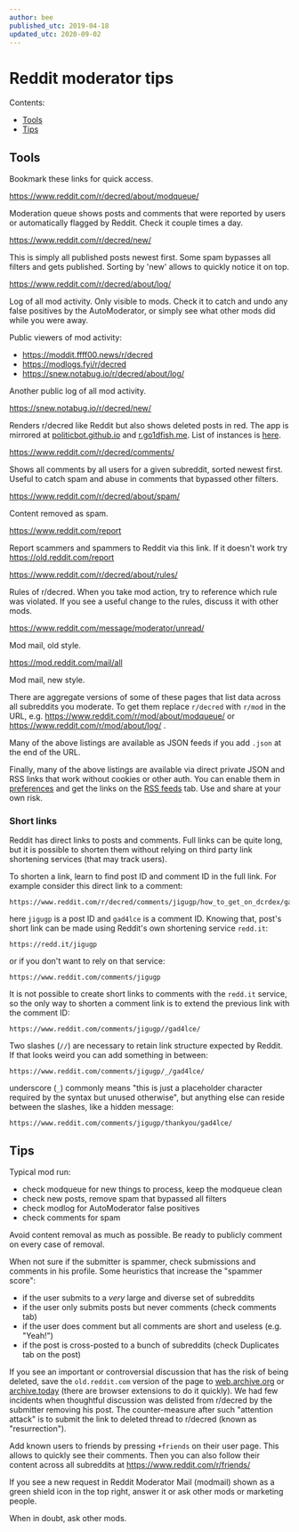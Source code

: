 ```yaml
---
author: bee
published_utc: 2019-04-18
updated_utc: 2020-09-02
---
```


# Reddit moderator tips

Contents:

- [Tools](#tools)
- [Tips](#tips)

## Tools

Bookmark these links for quick access.

https://www.reddit.com/r/decred/about/modqueue/

Moderation queue shows posts and comments that were reported by users or automatically flagged by Reddit. Check it couple times a day.

https://www.reddit.com/r/decred/new/

This is simply all published posts newest first. Some spam bypasses all filters and gets published. Sorting by 'new' allows to quickly notice it on top.

https://www.reddit.com/r/decred/about/log/

Log of all mod activity. Only visible to mods. Check it to catch and undo any false positives by the AutoModerator, or simply see what other mods did while you were away.

Public viewers of mod activity:

- https://moddit.ffff00.news/r/decred
- https://modlogs.fyi/r/decred
- https://snew.notabug.io/r/decred/about/log/

Another public log of all mod activity.

https://snew.notabug.io/r/decred/new/

Renders r/decred like Reddit but also shows deleted posts in red. The app is mirrored at [politicbot.github.io](https://politicbot.github.io/r/decred/new/) and [r.go1dfish.me](https://r.go1dfish.me/r/decred/new). List of instances is [here](https://github.com/snew/snew/wiki/Snew-Instances).

https://www.reddit.com/r/decred/comments/

Shows all comments by all users for a given subreddit, sorted newest first. Useful to catch spam and abuse in comments that bypassed other filters.

https://www.reddit.com/r/decred/about/spam/

Content removed as spam.

https://www.reddit.com/report

Report scammers and spammers to Reddit via this link. If it doesn't work try https://old.reddit.com/report

https://www.reddit.com/r/decred/about/rules/

Rules of r/decred. When you take mod action, try to reference which rule was violated. If you see a useful change to the rules, discuss it with other mods.

https://www.reddit.com/message/moderator/unread/

Mod mail, old style.

https://mod.reddit.com/mail/all

Mod mail, new style.

There are aggregate versions of some of these pages that list data across all subreddits you moderate. To get them replace `r/decred` with `r/mod` in the URL, e.g. https://www.reddit.com/r/mod/about/modqueue/ or https://www.reddit.com/r/mod/about/log/ .

Many of the above listings are available as JSON feeds if you add `.json` at the end of the URL.

Finally, many of the above listings are available via direct private JSON and RSS links that work without cookies or other auth. You can enable them in [preferences](https://www.reddit.com/prefs) and get the links on the [RSS feeds](https://www.reddit.com/prefs/feeds/) tab. Use and share at your own risk.

### Short links

Reddit has direct links to posts and comments. Full links can be quite long, but it is possible to shorten them without relying on third party link shortening services (that may track users).

To shorten a link, learn to find post ID and comment ID in the full link. For example consider this direct link to a comment:

    https://www.reddit.com/r/decred/comments/jigugp/how_to_get_on_dcrdex/gad4lce/

here `jigugp` is a post ID and `gad4lce` is a comment ID. Knowing that, post's short link can be made using Reddit's own shortening service `redd.it`:

    https://redd.it/jigugp

or if you don't want to rely on that service:

    https://www.reddit.com/comments/jigugp

It is not possible to create short links to comments with the `redd.it` service, so the only way to shorten a comment link is to extend the previous link with the comment ID:

    https://www.reddit.com/comments/jigugp//gad4lce/

Two slashes (`//`) are necessary to retain link structure expected by Reddit. If that looks weird you can add something in between:

    https://www.reddit.com/comments/jigugp/_/gad4lce/

underscore (`_`) commonly means "this is just a placeholder character required by the syntax but unused otherwise", but anything else can reside between the slashes, like a hidden message:

    https://www.reddit.com/comments/jigugp/thankyou/gad4lce/

## Tips

Typical mod run:

- check modqueue for new things to process, keep the modqueue clean
- check new posts, remove spam that bypassed all filters
- check modlog for AutoModerator false positives
- check comments for spam

Avoid content removal as much as possible. Be ready to publicly comment on every case of removal.

When not sure if the submitter is spammer, check submissions and comments in his profile. Some heuristics that increase the "spammer score":

- if the user submits to a _very_ large and diverse set of subreddits
- if the user only submits posts but never comments (check comments tab)
- if the user does comment but all comments are short and useless (e.g. "Yeah!")
- if the post is cross-posted to a bunch of subreddits (check Duplicates tab on the post)

If you see an important or controversial discussion that has the risk of being deleted, save the `old.reddit.com` version of the page to [web.archive.org](https://web.archive.org) or [archive.today](https://archive.today) (there are browser extensions to do it quickly). We had few incidents when thoughtful discussion was delisted from r/decred by the submitter removing his post. The counter-measure after such "attention attack" is to submit the link to deleted thread to r/decred (known as "resurrection").

Add known users to friends by pressing `+friends` on their user page. This allows to quickly see their comments. Then you can also follow their content across all subreddits at https://www.reddit.com/r/friends/

If you see a new request in Reddit Moderator Mail (modmail) shown as a green shield icon in the top right, answer it or ask other mods or marketing people.

When in doubt, ask other mods.
